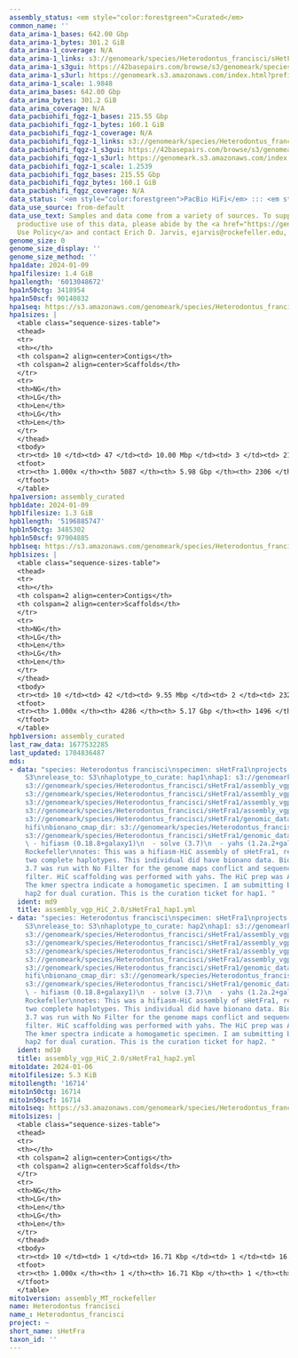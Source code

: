 ```yaml
---
assembly_status: <em style="color:forestgreen">Curated</em>
common_name: ''
data_arima-1_bases: 642.00 Gbp
data_arima-1_bytes: 301.2 GiB
data_arima-1_coverage: N/A
data_arima-1_links: s3://genomeark/species/Heterodontus_francisci/sHetFra1/genomic_data/arima/<br>
data_arima-1_s3gui: https://42basepairs.com/browse/s3/genomeark/species/Heterodontus_francisci/sHetFra1/genomic_data/arima/
data_arima-1_s3url: https://genomeark.s3.amazonaws.com/index.html?prefix=species/Heterodontus_francisci/sHetFra1/genomic_data/arima/
data_arima-1_scale: 1.9848
data_arima_bases: 642.00 Gbp
data_arima_bytes: 301.2 GiB
data_arima_coverage: N/A
data_pacbiohifi_fqgz-1_bases: 215.55 Gbp
data_pacbiohifi_fqgz-1_bytes: 160.1 GiB
data_pacbiohifi_fqgz-1_coverage: N/A
data_pacbiohifi_fqgz-1_links: s3://genomeark/species/Heterodontus_francisci/sHetFra1/genomic_data/pacbio_hifi/<br>
data_pacbiohifi_fqgz-1_s3gui: https://42basepairs.com/browse/s3/genomeark/species/Heterodontus_francisci/sHetFra1/genomic_data/pacbio_hifi/
data_pacbiohifi_fqgz-1_s3url: https://genomeark.s3.amazonaws.com/index.html?prefix=species/Heterodontus_francisci/sHetFra1/genomic_data/pacbio_hifi/
data_pacbiohifi_fqgz-1_scale: 1.2539
data_pacbiohifi_fqgz_bases: 215.55 Gbp
data_pacbiohifi_fqgz_bytes: 160.1 GiB
data_pacbiohifi_fqgz_coverage: N/A
data_status: '<em style="color:forestgreen">PacBio HiFi</em> ::: <em style="color:forestgreen">Arima</em>'
data_use_source: from-default
data_use_text: Samples and data come from a variety of sources. To support fair and
  productive use of this data, please abide by the <a href="https://genome10k.soe.ucsc.edu/data-use-policies/">Data
  Use Policy</a> and contact Erich D. Jarvis, ejarvis@rockefeller.edu, with any questions.
genome_size: 0
genome_size_display: ''
genome_size_method: ''
hpa1date: 2024-01-09
hpa1filesize: 1.4 GiB
hpa1length: '6013048672'
hpa1n50ctg: 3418954
hpa1n50scf: 90140832
hpa1seq: https://s3.amazonaws.com/genomeark/species/Heterodontus_francisci/sHetFra1/assembly_curated/sHetFra1.hap1.cur.20240109.fasta.gz
hpa1sizes: |
  <table class="sequence-sizes-table">
  <thead>
  <tr>
  <th></th>
  <th colspan=2 align=center>Contigs</th>
  <th colspan=2 align=center>Scaffolds</th>
  </tr>
  <tr>
  <th>NG</th>
  <th>LG</th>
  <th>Len</th>
  <th>LG</th>
  <th>Len</th>
  </tr>
  </thead>
  <tbody>
  <tr><td> 10 </td><td> 47 </td><td> 10.00 Mbp </td><td> 3 </td><td> 214.64 Mbp </td></tr><tr><td> 20 </td><td> 120 </td><td> 7.03 Mbp </td><td> 6 </td><td> 163.05 Mbp </td></tr><tr><td> 30 </td><td> 217 </td><td> 5.55 Mbp </td><td> 10 </td><td> 126.46 Mbp </td></tr><tr><td> 40 </td><td> 341 </td><td> 4.22 Mbp </td><td> 15 </td><td> 107.91 Mbp </td></tr><tr style="background-color:#cccccc;"><td> 50 </td><td> 500 </td><td style="background-color:#88ff88;"> 3.42 Mbp </td><td> 21 </td><td style="background-color:#88ff88;"> 90.14 Mbp </td></tr><tr><td> 60 </td><td> 704 </td><td> 2.60 Mbp </td><td> 29 </td><td> 74.47 Mbp </td></tr><tr><td> 70 </td><td> 975 </td><td> 1.89 Mbp </td><td> 39 </td><td> 44.09 Mbp </td></tr><tr><td> 80 </td><td> 1360 </td><td> 1.25 Mbp </td><td> 77 </td><td> 7.53 Mbp </td></tr><tr><td> 90 </td><td> 1993 </td><td> 0.70 Mbp </td><td> 246 </td><td> 2.08 Mbp </td></tr><tr><td> 100 </td><td> 5087 </td><td> 13.35 Kbp </td><td> 2306 </td><td> 13.35 Kbp </td></tr></tbody>
  <tfoot>
  <tr><th> 1.000x </th><th> 5087 </th><th> 5.98 Gbp </th><th> 2306 </th><th> 6.01 Gbp </th></tr>
  </tfoot>
  </table>
hpa1version: assembly_curated
hpb1date: 2024-01-09
hpb1filesize: 1.3 GiB
hpb1length: '5196885747'
hpb1n50ctg: 3485302
hpb1n50scf: 97904885
hpb1seq: https://s3.amazonaws.com/genomeark/species/Heterodontus_francisci/sHetFra1/assembly_curated/sHetFra1.hap2.cur.20240109.fasta.gz
hpb1sizes: |
  <table class="sequence-sizes-table">
  <thead>
  <tr>
  <th></th>
  <th colspan=2 align=center>Contigs</th>
  <th colspan=2 align=center>Scaffolds</th>
  </tr>
  <tr>
  <th>NG</th>
  <th>LG</th>
  <th>Len</th>
  <th>LG</th>
  <th>Len</th>
  </tr>
  </thead>
  <tbody>
  <tr><td> 10 </td><td> 42 </td><td> 9.55 Mbp </td><td> 2 </td><td> 232.73 Mbp </td></tr><tr><td> 20 </td><td> 106 </td><td> 6.85 Mbp </td><td> 5 </td><td> 208.07 Mbp </td></tr><tr><td> 30 </td><td> 192 </td><td> 5.41 Mbp </td><td> 8 </td><td> 129.45 Mbp </td></tr><tr><td> 40 </td><td> 300 </td><td> 4.21 Mbp </td><td> 13 </td><td> 119.98 Mbp </td></tr><tr style="background-color:#cccccc;"><td> 50 </td><td> 435 </td><td style="background-color:#88ff88;"> 3.49 Mbp </td><td> 17 </td><td style="background-color:#88ff88;"> 97.90 Mbp </td></tr><tr><td> 60 </td><td> 610 </td><td> 2.52 Mbp </td><td> 23 </td><td> 78.62 Mbp </td></tr><tr><td> 70 </td><td> 855 </td><td> 1.79 Mbp </td><td> 31 </td><td> 62.63 Mbp </td></tr><tr><td> 80 </td><td> 1213 </td><td> 1.17 Mbp </td><td> 41 </td><td> 35.59 Mbp </td></tr><tr><td> 90 </td><td> 1802 </td><td> 0.64 Mbp </td><td> 97 </td><td> 3.28 Mbp </td></tr><tr><td> 100 </td><td> 4286 </td><td> 13.81 Kbp </td><td> 1496 </td><td> 13.81 Kbp </td></tr></tbody>
  <tfoot>
  <tr><th> 1.000x </th><th> 4286 </th><th> 5.17 Gbp </th><th> 1496 </th><th> 5.20 Gbp </th></tr>
  </tfoot>
  </table>
hpb1version: assembly_curated
last_raw_data: 1677532285
last_updated: 1704836487
mds:
- data: "species: Heterodontus francisci\nspecimen: sHetFra1\nprojects: \n  - vgp\ndata_location:
    S3\nrelease_to: S3\nhaplotype_to_curate: hap1\nhap1: s3://genomeark/species/Heterodontus_francisci/sHetFra1/assembly_vgp_HiC_2.0/sHetFra1.HiC.hap1.20230522.fasta.gz\nhap2:
    s3://genomeark/species/Heterodontus_francisci/sHetFra1/assembly_vgp_HiC_2.0/sHetFra1.HiC.hap2.20230522.fasta.gz\npretext_hap1:
    s3://genomeark/species/Heterodontus_francisci/sHetFra1/assembly_vgp_HiC_2.0/evaluation/hap1/pretext/sHetFra1_hap1__s2_heatmap.pretext\npretext_hap2:
    s3://genomeark/species/Heterodontus_francisci/sHetFra1/assembly_vgp_HiC_2.0/evaluation/hap2/pretext/sHetFra1_hap2__s2_heatmap.pretext\nkmer_spectra_img:
    s3://genomeark/species/Heterodontus_francisci/sHetFra1/assembly_vgp_HiC_2.0/evaluation/merqury/sHetFra1_png/\npacbio_read_dir:
    s3://genomeark/species/Heterodontus_francisci/sHetFra1/genomic_data/pacbio_hifi/\npacbio_read_type:
    hifi\nbionano_cmap_dir: s3://genomeark/species/Heterodontus_francisci/sHetFra1/genomic_data/bionano/\nhic_read_dir:
    s3://genomeark/species/Heterodontus_francisci/sHetFra1/genomic_data/arima/\npipeline:\n
    \ - hifiasm (0.18.8+galaxy1)\n  - solve (3.7)\n  - yahs (1.2a.2+galaxy1)\nassembled_by_group:
    Rockefeller\nnotes: This was a hifiasm-HiC assembly of sHetFra1, resulting in
    two complete haplotypes. This individual did have bionano data. Bionano Solve
    3.7 was run with No Filter for the genome maps conflict and sequence conflict
    filter. HiC scaffolding was performed with yahs. The HiC prep was Arima kit 2.
    The kmer spectra indicate a homogametic specimen. I am submitting both hap1 &
    hap2 for dual curation. This is the curation ticket for hap1. "
  ident: md9
  title: assembly_vgp_HiC_2.0/sHetFra1_hap1.yml
- data: "species: Heterodontus francisci\nspecimen: sHetFra1\nprojects: \n  - vgp\ndata_location:
    S3\nrelease_to: S3\nhaplotype_to_curate: hap2\nhap1: s3://genomeark/species/Heterodontus_francisci/sHetFra1/assembly_vgp_HiC_2.0/sHetFra1.HiC.hap1.20230522.fasta.gz\nhap2:
    s3://genomeark/species/Heterodontus_francisci/sHetFra1/assembly_vgp_HiC_2.0/sHetFra1.HiC.hap2.20230522.fasta.gz\npretext_hap1:
    s3://genomeark/species/Heterodontus_francisci/sHetFra1/assembly_vgp_HiC_2.0/evaluation/hap1/pretext/sHetFra1_hap1__s2_heatmap.pretext\npretext_hap2:
    s3://genomeark/species/Heterodontus_francisci/sHetFra1/assembly_vgp_HiC_2.0/evaluation/hap2/pretext/sHetFra1_hap2__s2_heatmap.pretext\nkmer_spectra_img:
    s3://genomeark/species/Heterodontus_francisci/sHetFra1/assembly_vgp_HiC_2.0/evaluation/merqury/sHetFra1_png/\npacbio_read_dir:
    s3://genomeark/species/Heterodontus_francisci/sHetFra1/genomic_data/pacbio_hifi/\npacbio_read_type:
    hifi\nbionano_cmap_dir: s3://genomeark/species/Heterodontus_francisci/sHetFra1/genomic_data/bionano/\nhic_read_dir:
    s3://genomeark/species/Heterodontus_francisci/sHetFra1/genomic_data/arima/\npipeline:\n
    \ - hifiasm (0.18.8+galaxy1)\n  - solve (3.7)\n  - yahs (1.2a.2+galaxy1)\nassembled_by_group:
    Rockefeller\nnotes: This was a hifiasm-HiC assembly of sHetFra1, resulting in
    two complete haplotypes. This individual did have bionano data. Bionano Solve
    3.7 was run with No Filter for the genome maps conflict and sequence conflict
    filter. HiC scaffolding was performed with yahs. The HiC prep was Arima kit 2.
    The kmer spectra indicate a homogametic specimen. I am submitting both hap1 &
    hap2 for dual curation. This is the curation ticket for hap2. "
  ident: md10
  title: assembly_vgp_HiC_2.0/sHetFra1_hap2.yml
mito1date: 2024-01-06
mito1filesize: 5.3 KiB
mito1length: '16714'
mito1n50ctg: 16714
mito1n50scf: 16714
mito1seq: https://s3.amazonaws.com/genomeark/species/Heterodontus_francisci/sHetFra1/assembly_MT_rockefeller/sHetFra1.MT.20240106.fasta.gz
mito1sizes: |
  <table class="sequence-sizes-table">
  <thead>
  <tr>
  <th></th>
  <th colspan=2 align=center>Contigs</th>
  <th colspan=2 align=center>Scaffolds</th>
  </tr>
  <tr>
  <th>NG</th>
  <th>LG</th>
  <th>Len</th>
  <th>LG</th>
  <th>Len</th>
  </tr>
  </thead>
  <tbody>
  <tr><td> 10 </td><td> 1 </td><td> 16.71 Kbp </td><td> 1 </td><td> 16.71 Kbp </td></tr><tr><td> 20 </td><td> 1 </td><td> 16.71 Kbp </td><td> 1 </td><td> 16.71 Kbp </td></tr><tr><td> 30 </td><td> 1 </td><td> 16.71 Kbp </td><td> 1 </td><td> 16.71 Kbp </td></tr><tr><td> 40 </td><td> 1 </td><td> 16.71 Kbp </td><td> 1 </td><td> 16.71 Kbp </td></tr><tr style="background-color:#cccccc;"><td> 50 </td><td> 1 </td><td style="background-color:#ff8888;"> 16.71 Kbp </td><td> 1 </td><td style="background-color:#ff8888;"> 16.71 Kbp </td></tr><tr><td> 60 </td><td> 1 </td><td> 16.71 Kbp </td><td> 1 </td><td> 16.71 Kbp </td></tr><tr><td> 70 </td><td> 1 </td><td> 16.71 Kbp </td><td> 1 </td><td> 16.71 Kbp </td></tr><tr><td> 80 </td><td> 1 </td><td> 16.71 Kbp </td><td> 1 </td><td> 16.71 Kbp </td></tr><tr><td> 90 </td><td> 1 </td><td> 16.71 Kbp </td><td> 1 </td><td> 16.71 Kbp </td></tr><tr><td> 100 </td><td> 1 </td><td> 16.71 Kbp </td><td> 1 </td><td> 16.71 Kbp </td></tr></tbody>
  <tfoot>
  <tr><th> 1.000x </th><th> 1 </th><th> 16.71 Kbp </th><th> 1 </th><th> 16.71 Kbp </th></tr>
  </tfoot>
  </table>
mito1version: assembly_MT_rockefeller
name: Heterodontus francisci
name_: Heterodontus_francisci
project: ~
short_name: sHetFra
taxon_id: ''
---
```

